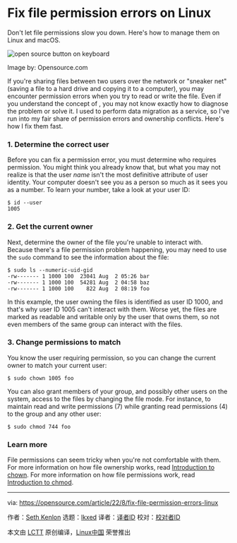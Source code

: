 [#]: subject: "Fix file permission errors on Linux"
[#]: via: "https://opensource.com/article/22/8/fix-file-permission-errors-linux"
[#]: author: "Seth Kenlon https://opensource.com/users/seth"
[#]: collector: "lkxed"
[#]: translator: " "
[#]: reviewer: " "
[#]: publisher: " "
[#]: url: " "

Fix file permission errors on Linux
======
Don't let file permissions slow you down. Here's how to manage them on Linux and macOS.

![open source button on keyboard][1]

Image by: Opensource.com

If you're sharing files between two users over the network or "sneaker net" (saving a file to a hard drive and copying it to a computer), you may encounter permission errors when you try to read or write the file. Even if you understand the concept of , you may not know exactly how to diagnose the problem or solve it. I used to perform data migration as a service, so I've run into my fair share of permission errors and ownership conflicts. Here's how I fix them fast.

### 1. Determine the correct user

Before you can fix a permission error, you must determine who requires permission. You might think you already know that, but what you may not realize is that the user *name* isn't the most definitive attribute of user identity. Your computer doesn't see you as a person so much as it sees you as a number. To learn your number, take a look at your user ID:

```
$ id --user
1005
```

### 2. Get the current owner

Next, determine the owner of the file you're unable to interact with. Because there's a file permission problem happening, you may need to use the `sudo` command to see the information about the file:

```
$ sudo ls --numeric-uid-gid
-rw------- 1 1000 100  23041 Aug  2 05:26 bar
-rw------- 1 1000 100  54281 Aug  2 04:58 baz
-rw------- 1 1000 100    822 Aug  2 08:19 foo
```

In this example, the user owning the files is identified as user ID 1000, and that's why user ID 1005 can't interact with them. Worse yet, the files are marked as readable and writable only by the user that owns them, so not even members of the same group can interact with the files.

### 3. Change permissions to match

You know the user requiring permission, so you can change the current owner to match your current user:

```
$ sudo chown 1005 foo
```

You can also grant members of your group, and possibly other users on the system, access to the files by changing the file mode. For instance, to maintain read and write permissions (7) while granting read permissions (4) to the group and any other user:

```
$ sudo chmod 744 foo
```

### Learn more

File permissions can seem tricky when you're not comfortable with them. For more information on how file ownership works, read [Introduction to chown][2]. For more information on how file permissions work, read [Introduction to chmod][3].

--------------------------------------------------------------------------------

via: https://opensource.com/article/22/8/fix-file-permission-errors-linux

作者：[Seth Kenlon][a]
选题：[lkxed][b]
译者：[译者ID](https://github.com/译者ID)
校对：[校对者ID](https://github.com/校对者ID)

本文由 [LCTT](https://github.com/LCTT/TranslateProject) 原创编译，[Linux中国](https://linux.cn/) 荣誉推出

[a]: https://opensource.com/users/seth
[b]: https://github.com/lkxed
[1]: https://opensource.com/sites/default/files/lead-images/button_push_open_keyboard_file_organize.png
[2]: https://opensource.com/article/19/8/linux-chown-command
[3]: https://opensource.com/article/19/8/linux-chmod-command
